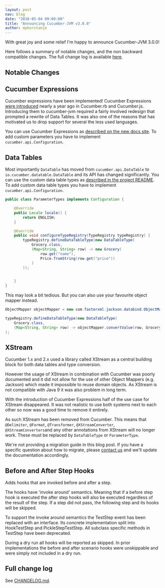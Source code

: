 ```yaml
---
layout: post
nav: blog
date: "2018-05-04 09:00:00"
title: "Announcing Cucumber-JVM v3.0.0"
author: mpkorstanje
---
```


With great joy and some relief I'm happy to announce Cucumber-JVM 3.0.0!

Here follows a summary of notable changes, and the non backward compatible changes.
The full change log is available [here](https://github.com/cucumber/cucumber-jvm/blob/master/CHANGELOG.md).
 

Notable Changes
----------------

## Cucumber Expressions ##

Cucumber expressions have been implemented! Cucumber Expressions 
[were introduced](https://cucumber.io/blog/2017/07/26/announcing-cucumber-expressions) nearly a year ago in Cucumber.rb 
and Cucumber.js. Introducing them to cucumber-jvm required a fairly involved redesign that prompted a rewrite of 
Data Tables. It was also one of the reasons that has motivated us to drop support for several the less used languages. 

You can use Cucumber Expressions as [described on the new docs site](https://docs.cucumber.io/cucumber/cucumber-expressions/). 
To add custom parameters you have to implement `cucumber.api.Configuration`.

## Data Tables ##

Most importantly `DataTable` has moved from `cucumber.api.DataTable` to `io.cucumber.datatable.DataTable` and its API has
changed significantly. You can use the custom data table types as 
[described in the project README](https://github.com/cucumber/cucumber/tree/master/datatable).
To add custom data table types you have to implement `cucumber.api.Configuration`.


```java
public class ParameterTypes implements Configuration {

    @Override
    public Locale locale() {
        return ENGLISH;
    }

    @Override
    public void configureTypeRegistry(TypeRegistry typeRegistry) {
        typeRegistry.defineDataTableType(new DataTableType(
            Grocery.class,
            (Map<String, String> row) -> new Grocery(
                row.get("name"),
                Price.fromString(row.get("price"))
            )
        ));

     
    }
}
```

This may look a bit tedious. But you can also use your favourite object mapper instead.


```java
ObjectMapper objectMapper = new com.fasterxml.jackson.databind.ObjectMapper();

typeRegistry.defineDataTableType(new DataTableType(
    Grocery.class,
    (Map<String, String> row) -> objectMapper.convertValue(row, Grocery.class))
);
```

## XStream ##

Cucumber 1.x and 2.x used a library called XStream as a central building block for both data tables and type conversion.

However the usage of XStream in combination with Cucumber was poorly documented and it did not allow for the use of other 
Object Mappers (e.g. Jackson) which made it impossible to reuse domain objects. As XStream is not compatible with Java 9
it was also problem in long term.

With the introduction of Cucumber Expressions half of the use case for XStream disappeared. It  was not realistic to use
both systems next to each other so now was a good time to remove it entirely.

As such XStream has been removed from Cucumber. This means that `@Delimiter`, `@Format`, `@Transformer`, 
`@XStreamConverter`, `@XStreamConverters`and any other annotations from XStream will no longer work. These must be 
replaced by `DataTableType` or `ParameterType`.

We're not providing a migration guide in this blog post. If you have a specific question about how to migrate, please
[contact us](https://cucumber.io/support) and we'll update the documentation accordingly.


## Before and After Step Hooks ## 

Adds hooks that are invoked before and after a step.

The hooks have 'invoke around' semantics. Meaning that if a before step hook is executed the after step hooks will also
be executed regardless of the result of the step. If a step did not pass, the following step and its hooks will be
skipped.

To support the invoke around semantics the TestStep event has been replaced with an interface. Its concrete
implementation split into HookTestStep and PickleStepTestStep. All subclass specific methods in TestStep have been
deprecated.

During a dry run all hooks will be reported as skipped. In prior implementations the before and after scenario hooks
were unskippable and were simply not included in a dry run.  


Full change log
---------------

See [CHANGELOG.md](https://github.com/cucumber/cucumber-jvm/blob/master/CHANGELOG.md).
